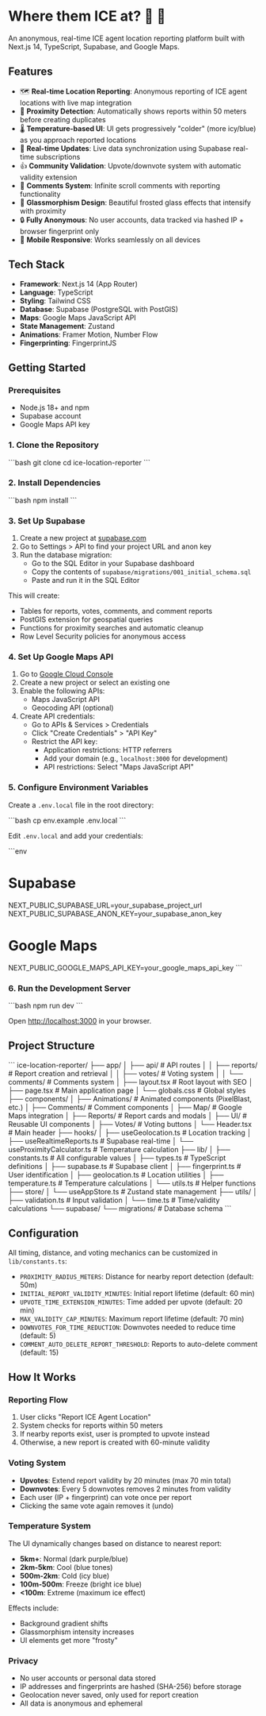 # Where them ICE at? 🧊 🧊

An anonymous, real-time ICE agent location reporting platform built with Next.js 14, TypeScript, Supabase, and Google Maps.

## Features

- 🗺️ **Real-time Location Reporting**: Anonymous reporting of ICE agent locations with live map integration
- 📍 **Proximity Detection**: Automatically shows reports within 50 meters before creating duplicates
- 🌡️ **Temperature-based UI**: UI gets progressively "colder" (more icy/blue) as you approach reported locations
- 🔄 **Real-time Updates**: Live data synchronization using Supabase real-time subscriptions
- 👍 **Community Validation**: Upvote/downvote system with automatic validity extension
- 💬 **Comments System**: Infinite scroll comments with reporting functionality
- 🎨 **Glassmorphism Design**: Beautiful frosted glass effects that intensify with proximity
- 🔒 **Fully Anonymous**: No user accounts, data tracked via hashed IP + browser fingerprint only
- 📱 **Mobile Responsive**: Works seamlessly on all devices

## Tech Stack

- **Framework**: Next.js 14 (App Router)
- **Language**: TypeScript
- **Styling**: Tailwind CSS
- **Database**: Supabase (PostgreSQL with PostGIS)
- **Maps**: Google Maps JavaScript API
- **State Management**: Zustand
- **Animations**: Framer Motion, Number Flow
- **Fingerprinting**: FingerprintJS

## Getting Started

### Prerequisites

- Node.js 18+ and npm
- Supabase account
- Google Maps API key

### 1. Clone the Repository

\`\`\`bash
git clone <your-repo-url>
cd ice-location-reporter
\`\`\`

### 2. Install Dependencies

\`\`\`bash
npm install
\`\`\`

### 3. Set Up Supabase

1. Create a new project at [supabase.com](https://supabase.com)
2. Go to Settings > API to find your project URL and anon key
3. Run the database migration:
   - Go to the SQL Editor in your Supabase dashboard
   - Copy the contents of `supabase/migrations/001_initial_schema.sql`
   - Paste and run it in the SQL Editor

This will create:
- Tables for reports, votes, comments, and comment reports
- PostGIS extension for geospatial queries
- Functions for proximity searches and automatic cleanup
- Row Level Security policies for anonymous access

### 4. Set Up Google Maps API

1. Go to [Google Cloud Console](https://console.cloud.google.com)
2. Create a new project or select an existing one
3. Enable the following APIs:
   - Maps JavaScript API
   - Geocoding API (optional)
4. Create API credentials:
   - Go to APIs & Services > Credentials
   - Click "Create Credentials" > "API Key"
   - Restrict the API key:
     - Application restrictions: HTTP referrers
     - Add your domain (e.g., `localhost:3000` for development)
     - API restrictions: Select "Maps JavaScript API"

### 5. Configure Environment Variables

Create a `.env.local` file in the root directory:

\`\`\`bash
cp env.example .env.local
\`\`\`

Edit `.env.local` and add your credentials:

\`\`\`env
# Supabase
NEXT_PUBLIC_SUPABASE_URL=your_supabase_project_url
NEXT_PUBLIC_SUPABASE_ANON_KEY=your_supabase_anon_key

# Google Maps
NEXT_PUBLIC_GOOGLE_MAPS_API_KEY=your_google_maps_api_key
\`\`\`

### 6. Run the Development Server

\`\`\`bash
npm run dev
\`\`\`

Open [http://localhost:3000](http://localhost:3000) in your browser.

## Project Structure

\`\`\`
ice-location-reporter/
├── app/
│   ├── api/              # API routes
│   │   ├── reports/      # Report creation and retrieval
│   │   ├── votes/        # Voting system
│   │   └── comments/     # Comments system
│   ├── layout.tsx        # Root layout with SEO
│   ├── page.tsx          # Main application page
│   └── globals.css       # Global styles
├── components/
│   ├── Animations/       # Animated components (PixelBlast, etc.)
│   ├── Comments/         # Comment components
│   ├── Map/              # Google Maps integration
│   ├── Reports/          # Report cards and modals
│   ├── UI/               # Reusable UI components
│   ├── Votes/            # Voting buttons
│   └── Header.tsx        # Main header
├── hooks/
│   ├── useGeolocation.ts         # Location tracking
│   ├── useRealtimeReports.ts     # Supabase real-time
│   └── useProximityCalculator.ts # Temperature calculation
├── lib/
│   ├── constants.ts      # All configurable values
│   ├── types.ts          # TypeScript definitions
│   ├── supabase.ts       # Supabase client
│   ├── fingerprint.ts    # User identification
│   ├── geolocation.ts    # Location utilities
│   ├── temperature.ts    # Temperature calculations
│   └── utils.ts          # Helper functions
├── store/
│   └── useAppStore.ts    # Zustand state management
├── utils/
│   ├── validation.ts     # Input validation
│   └── time.ts           # Time/validity calculations
└── supabase/
    └── migrations/       # Database schema
\`\`\`

## Configuration

All timing, distance, and voting mechanics can be customized in `lib/constants.ts`:

- `PROXIMITY_RADIUS_METERS`: Distance for nearby report detection (default: 50m)
- `INITIAL_REPORT_VALIDITY_MINUTES`: Initial report lifetime (default: 60 min)
- `UPVOTE_TIME_EXTENSION_MINUTES`: Time added per upvote (default: 20 min)
- `MAX_VALIDITY_CAP_MINUTES`: Maximum report lifetime (default: 70 min)
- `DOWNVOTES_FOR_TIME_REDUCTION`: Downvotes needed to reduce time (default: 5)
- `COMMENT_AUTO_DELETE_REPORT_THRESHOLD`: Reports to auto-delete comment (default: 15)

## How It Works

### Reporting Flow

1. User clicks "Report ICE Agent Location"
2. System checks for reports within 50 meters
3. If nearby reports exist, user is prompted to upvote instead
4. Otherwise, a new report is created with 60-minute validity

### Voting System

- **Upvotes**: Extend report validity by 20 minutes (max 70 min total)
- **Downvotes**: Every 5 downvotes removes 2 minutes from validity
- Each user (IP + fingerprint) can vote once per report
- Clicking the same vote again removes it (undo)

### Temperature System

The UI dynamically changes based on distance to nearest report:

- **5km+**: Normal (dark purple/blue)
- **2km-5km**: Cool (blue tones)
- **500m-2km**: Cold (icy blue)
- **100m-500m**: Freeze (bright ice blue)
- **<100m**: Extreme (maximum ice effect)

Effects include:
- Background gradient shifts
- Glassmorphism intensity increases
- UI elements get more "frosty"

### Privacy

- No user accounts or personal data stored
- IP addresses and fingerprints are hashed (SHA-256) before storage
- Geolocation never saved, only used for report creation
- All data is anonymous and ephemeral
